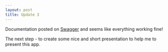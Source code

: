 ```yaml
---
layout: post
title: Update 3
---
```

Documentation posted on [Swagger](https://app.swaggerhub.com/apis-docs/coffeeOceans/WeatherMap/1.0.0) and seems like everything working fine!

The next step - to create some nice and short presentation to help me to present this app.
